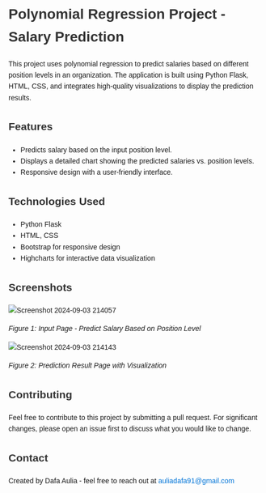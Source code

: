 <!DOCTYPE html>
<html lang="en">
<head>
    <meta charset="UTF-8">
    <meta http-equiv="X-UA-Compatible" content="IE=edge">
    <meta name="viewport" content="width=device-width, initial-scale=1.0">
    <title>Salary Prediction Project - README</title>
    <style>
        body {
            font-family: Arial, sans-serif;
            line-height: 1.6;
            margin: 0;
            padding: 20px;
        }
        h1, h2 {
            color: #333;
        }
        a {
            color: #0275d8;
            text-decoration: none;
        }
        code {
            background-color: #f9f9f9;
            padding: 2px 5px;
            border-radius: 4px;
        }
        .screenshot {
            border: 1px solid #ddd;
            margin: 10px 0;
        }
    </style>
</head>
<body>

<h1>Polynomial Regression Project - Salary Prediction</h1>

<p>This project uses polynomial regression to predict salaries based on different position levels in an organization. The application is built using Python Flask, HTML, CSS, and integrates high-quality visualizations to display the prediction results.</p>

<h2>Features</h2>
<ul>
    <li>Predicts salary based on the input position level.</li>
    <li>Displays a detailed chart showing the predicted salaries vs. position levels.</li>
    <li>Responsive design with a user-friendly interface.</li>
</ul>

<h2>Technologies Used</h2>
<ul>
    <li>Python Flask</li>
    <li>HTML, CSS</li>
    <li>Bootstrap for responsive design</li>
    <li>Highcharts for interactive data visualization</li>
</ul>

<h2>Screenshots</h2>

![Screenshot 2024-09-03 214057](https://github.com/user-attachments/assets/2e91b7e8-6fa0-498a-8d7f-3c98a93a815c)
<p><i>Figure 1: Input Page - Predict Salary Based on Position Level</i></p>

![Screenshot 2024-09-03 214143](https://github.com/user-attachments/assets/41edb6d5-f4c7-48cd-ae00-9137a03946c8)
<p><i>Figure 2: Prediction Result Page with Visualization</i></p>

<h2>Contributing</h2>
<p>Feel free to contribute to this project by submitting a pull request. For significant changes, please open an issue first to discuss what you would like to change.</p>

<h2>Contact</h2>
<p>Created by Dafa Aulia - feel free to reach out at <a href="mailto:auliadafa91@gmail.com">auliadafa91@gmail.com</a></p>

</body>
</html>
